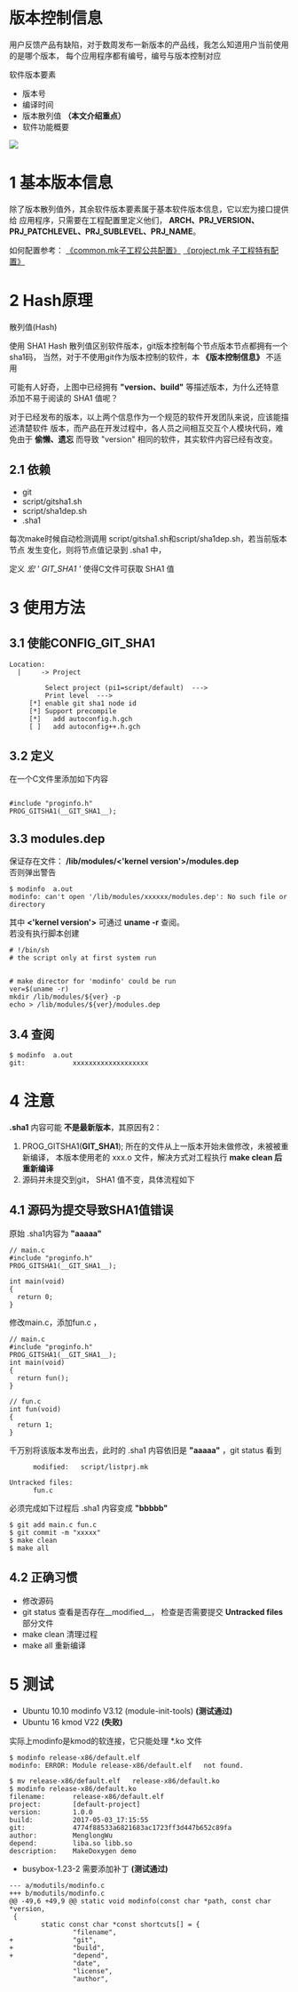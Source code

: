 版本控制信息
============

  用户反馈产品有缺陷，对于数周发布一新版本的产品线，我怎么知道用户当前使用的是哪个版本，
  每个应用程序都有编号，编号与版本控制对应

  软件版本要素

  - 版本号
  - 编译时间
  - 版本散列值 __（本文介绍重点）__
  - 软件功能概要

  ![](./image/gitsha1.png)
 

# 1 基本版本信息
  除了版本散列值外，其余软件版本要素属于基本软件版本信息，它以宏为接口提供给
  应用程序，只需要在工程配置里定义他们，
  __ARCH、PRJ_VERSION、PRJ_PATCHLEVEL、PRJ_SUBLEVEL、PRJ_NAME__。

  如何配置参考：
  [《common.mk子工程公共配置》](./doc-common.md)
  [《project.mk 子工程特有配置》](./doc-project.md)  


# 2 Hash原理
  散列值(Hash)

  使用 SHA1 Hash 散列值区别软件版本，git版本控制每个节点版本节点都拥有一个sha1码，
  当然，对于不使用git作为版本控制的软件，本 __《版本控制信息》__ 不适用

  可能有人好奇，上图中已经拥有 __"version、build"__ 等描述版本，为什么还特意
  添加不易于阅读的 SHA1 值呢？

  对于已经发布的版本，以上两个信息作为一个规范的软件开发团队来说，应该能描述清楚软件
  版本，而产品在开发过程中，各人员之间相互交互个人模块代码，难免由于 __偷懒、遗忘__
  而导致 "version" 相同的软件，其实软件内容已经有改变。

## 2.1 依赖
  - git
  - script/gitsha1.sh
  - script/sha1dep.sh
  - .sha1
  
  每次make时候自动检测调用 script/gitsha1.sh和script/sha1dep.sh，若当前版本节点
  发生变化，则将节点值记录到 .sha1 中，

  定义 __宏 '_ _GIT_SHA1_ _'__ 使得C文件可获取 SHA1 值


# 3 使用方法

## 3.1 使能CONFIG_GIT_SHA1

```
Location:
  |     -> Project

         Select project (pi1=script/default)  ---> 
         Print level  --->                         
     [*] enable git sha1 node id                   
     [*] Support precompile                        
     [*]   add autoconfig.h.gch                    
     [ ]   add autoconfig++.h.gch              
```

## 3.2 定义

  在一个C文件里添加如下内容

```{c}

#include "proginfo.h"
PROG_GITSHA1(__GIT_SHA1__);
```

## 3.3 modules.dep

  保证存在文件： __/lib/modules/<'kernel version'>/modules.dep__  
  否则弹出警告

```
$ modinfo  a.out
modinfo: can't open '/lib/modules/xxxxxx/modules.dep': No such file or directory
```

  其中 __<'kernel version'>__ 可通过 __uname -r__ 查阅。  
  若没有执行脚本创建

```
# !/bin/sh
# the script only at first system run


# make director for 'modinfo' could be run
ver=$(uname -r)
mkdir /lib/modules/${ver} -p
echo > /lib/modules/${ver}/modules.dep

```

## 3.4 查阅

```
$ modinfo  a.out
git:            xxxxxxxxxxxxxxxxxxx
```






# 4 注意
  __.sha1__ 内容可能 __不是最新版本__，其原因有2：

  1. PROG_GITSHA1(__GIT_SHA1__); 所在的文件从上一版本开始未做修改，未被被重新编译，
  本版本使用老的 xxx.o 文件，解决方式对工程执行 __make clean 后重新编译__
  2. 源码并未提交到git， SHA1 值不变，具体流程如下

## 4.1 源码为提交导致SHA1值错误

  原始 .sha1内容为 __"aaaaa"__

```{c}
// main.c
#include "proginfo.h"
PROG_GITSHA1(__GIT_SHA1__);

int main(void)
{
  return 0;
}
```

  修改main.c，添加fun.c ，

  
```{c}
// main.c
#include "proginfo.h"
PROG_GITSHA1(__GIT_SHA1__);
int main(void)
{
  return fun();
}

// fun.c
int fun(void)
{
  return 1;
}
```
  
  千万别将该版本发布出去，此时的 .sha1 内容依旧是 __"aaaaa"__ ，git status 看到

```
      modified:   script/listprj.mk

Untracked files:
      fun.c
```

  必须完成如下过程后 .sha1 内容变成 __"bbbbb"__

```
$ git add main.c fun.c
$ git commit -m "xxxxx"
$ make clean
$ make all
```

  
## 4.2 正确习惯

  - 修改源码
  - git status 查看是否存在__modified__，
  检查是否需要提交 __Untracked files__ 部分文件
  - make clean 清理过程
  - make all 重新编译






# 5 测试
  - Ubuntu 10.10 modinfo V3.12 (module-init-tools) __(测试通过)__
  - Ubuntu 16 kmod V22 __(失败)__  

  实际上modinfo是kmod的软连接，它只能处理 *.ko 文件

```
$ modinfo release-x86/default.elf  
modinfo: ERROR: Module release-x86/default.elf   not found.

$ mv release-x86/default.elf   release-x86/default.ko
$ modinfo release-x86/default.ko
filename:       release-x86/default.elf
project:        [default-project]
version:        1.0.0
build:          2017-05-03_17:15:55
git:            4774f88533a6821683ac1723ff3d447b652c89fa
author:         MenglongWu
depend:         liba.so libb.so
description:    MakeDoxygen demo
```


  - busybox-1.23-2 需要添加补丁 __(测试通过)__

```{c}
--- a/modutils/modinfo.c
+++ b/modutils/modinfo.c
@@ -49,6 +49,9 @@ static void modinfo(const char *path, const char *version,
 {
        static const char *const shortcuts[] = {
                "filename",
+               "git",
+               "build",
+               "depend",
                "date",
                "license",
                "author",
```
